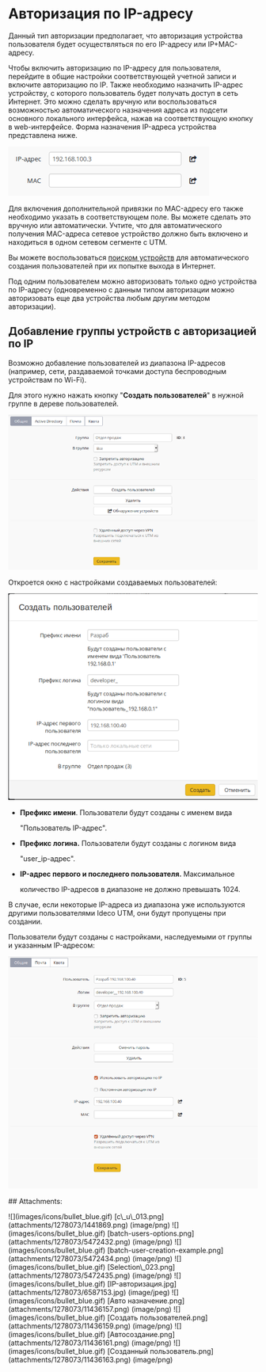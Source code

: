 # Авторизация по IP-адресу

Данный тип авторизации предполагает, что авторизация устройства пользователя будет осуществляться по его IP-адресу или IP+MAC-адресу.

Чтобы включить авторизацию по IP-адресу для пользователя, перейдите в общие настройки соответствующей учетной записи и включите авторизацию по IP. Также необходимо назначить IP-адрес устройству, с которого пользователь будет получать доступ в сеть Интернет. Это можно сделать вручную или воспользоваться возможностью автоматического назначения адреса из подсети основного локального интерфейса, нажав на соответствующую кнопку в web-интерфейсе. Форма назначения IP-адреса устройства представлена ниже.

![](.gitbook/assets/11436157.png)

Для включения дополнительной привязки по MAC-адресу его также необходимо указать в соответствующем поле. Вы можете сделать это вручную или автоматически. Учтите, что для автоматического получения MAC-адреса сетевое устройство должно быть включено и находиться в одном сетевом сегменте с UTM.

Вы можете воспользоваться [поиском устройств](https://github.com/ideco-team/docsUTM/tree/54be5c28981601375569bdca6ef75ead87808b16/Обнаружение_устройств/README.md) для автоматического создания пользователей при их попытке выхода в Интернет.

Под одним пользователем можно авторизовать только одно устройства по IP-адресу \(одновременно с данным типом авторизации можно авторизовать еще два устройства любым другим методом авторизации\).

## Добавление группы устройств с авторизацией по IP

Возможно добавление пользователей из диапазона IP-адресов \(например, сети, раздаваемой точками доступа беспроводным устройствам по Wi-Fi\).

Для этого нужно нажать кнопку "**Создать пользователей**" в нужной группе в дереве пользователей.

![](.gitbook/assets/11436159.png)

Откроется окно с настройками создаваемых пользователей:

![](.gitbook/assets/11436161.png)

* **Префикс имени**. Пользователи будут созданы с именем вида

  "Пользователь IP-адрес".

* **Префикс логина.** Пользователи будут созданы с логином вида

  "user\_ip-адрес".

* **IP-адрес первого и последнего пользователя.** Максимальное

  количество IP-адресов в диапазоне не должно превышать 1024.

В случае, если некоторые IP-адреса из диапазона уже используются другими пользователями Ideco UTM, они будут пропущены при создании.

Пользователи будут созданы с настройками, наследуемыми от группы и указанным IP-адресом:

![](.gitbook/assets/11436163.png)

 \#\# Attachments:

 !\[\]\(images/icons/bullet\_blue.gif\) \[c\\_u\\_013.png\]\(attachments/1278073/1441869.png\) \(image/png\) !\[\]\(images/icons/bullet\_blue.gif\) \[batch-users-options.png\]\(attachments/1278073/5472432.png\) \(image/png\) !\[\]\(images/icons/bullet\_blue.gif\) \[batch-user-creation-example.png\]\(attachments/1278073/5472434.png\) \(image/png\) !\[\]\(images/icons/bullet\_blue.gif\) \[Selection\\_023.png\]\(attachments/1278073/5472435.png\) \(image/png\) !\[\]\(images/icons/bullet\_blue.gif\) \[IP-авторизация.jpg\]\(attachments/1278073/6587153.jpg\) \(image/jpeg\) !\[\]\(images/icons/bullet\_blue.gif\) \[Авто назначение.png\]\(attachments/1278073/11436157.png\) \(image/png\) !\[\]\(images/icons/bullet\_blue.gif\) \[Создать пользователей.png\]\(attachments/1278073/11436159.png\) \(image/png\) !\[\]\(images/icons/bullet\_blue.gif\) \[Автосоздание.png\]\(attachments/1278073/11436161.png\) \(image/png\) !\[\]\(images/icons/bullet\_blue.gif\) \[Созданный пользователь.png\]\(attachments/1278073/11436163.png\) \(image/png\)

